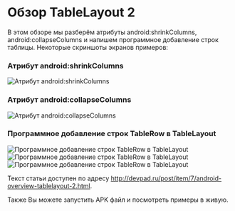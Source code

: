 # Обзор TableLayout 2
В этом обзоре мы разберём атрибуты android:shrinkColumns, android:collapseColumns и напишем программное добавление строк таблицы.
Некоторые скриншоты экранов примеров:

### Атрибут android:shrinkColumns
![Атрибут android:shrinkColumns](http://devpad.ru/images/posts/2012/11/25/tablelayout2_ex1.png)

### Атрибут android:collapseColumns
![Атрибут android:collapseColumns](http://devpad.ru/images/posts/2012/11/26/tablelayout2_ex2.png)

### Программное добавление строк TableRow в TableLayout
![Программное добавление строк TableRow в TableLayout](http://devpad.ru/images/posts/2012/11/26/tablelayout2_ex3_1.jpg)
![Программное добавление строк TableRow в TableLayout](http://devpad.ru/images/posts/2012/11/26/tablelayout2_ex3_2.jpg)
![Программное добавление строк TableRow в TableLayout](http://devpad.ru/images/posts/2012/11/26/tablelayout2_ex3_3.jpg)

Текст статьи доступен по адресу <http://devpad.ru/post/item/7/android-overview-tablelayout-2.html>.

Также Вы можете запустить APK файл и посмотреть примеры в живую.